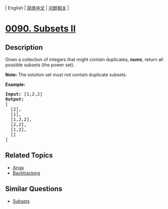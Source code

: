 
| English | [简体中文](README.md) | [问题相关](QUESTION.md) |
# [0090. Subsets II](https://leetcode-cn.com/problems/subsets-ii/)
## Description
<p>Given a collection of integers that might contain duplicates, <strong><em>nums</em></strong>, return all possible subsets (the power set).</p>

<p><strong>Note:</strong> The solution set must not contain duplicate subsets.</p>

<p><strong>Example:</strong></p>

<pre>
<strong>Input:</strong> [1,2,2]
<strong>Output:</strong>
[
  [2],
  [1],
  [1,2,2],
  [2,2],
  [1,2],
  []
]
</pre>

## Related Topics
- [Array](https://leetcode-cn.com/tag/array)
- [Backtracking](https://leetcode-cn.com/tag/backtracking)
## Similar Questions
- [Subsets](../0078/README_EN.md)
